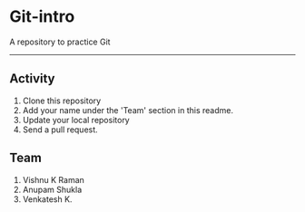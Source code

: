 # Git-intro
A repository to practice Git

---

## Activity

1. Clone this repository
2. Add your name under the 'Team' section in this readme.
3. Update your local repository
4. Send a pull request.

## Team

1. Vishnu K Raman
2. Anupam Shukla
3. Venkatesh K.
